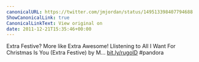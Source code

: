 ```yaml
---
canonicalURL: https://twitter.com/jmjordan/status/149513398407794688
ShowCanonicalLink: true
CanonicalLinkText: View original on
date: 2011-12-21T15:35:46+00:00
---
```

Extra Festive? More like Extra Awesome! Llistening to All I Want For Christmas Is You (Extra Festive) by M... [bit.ly/rugoID](http://bit.ly/rugoID)
 #pandora